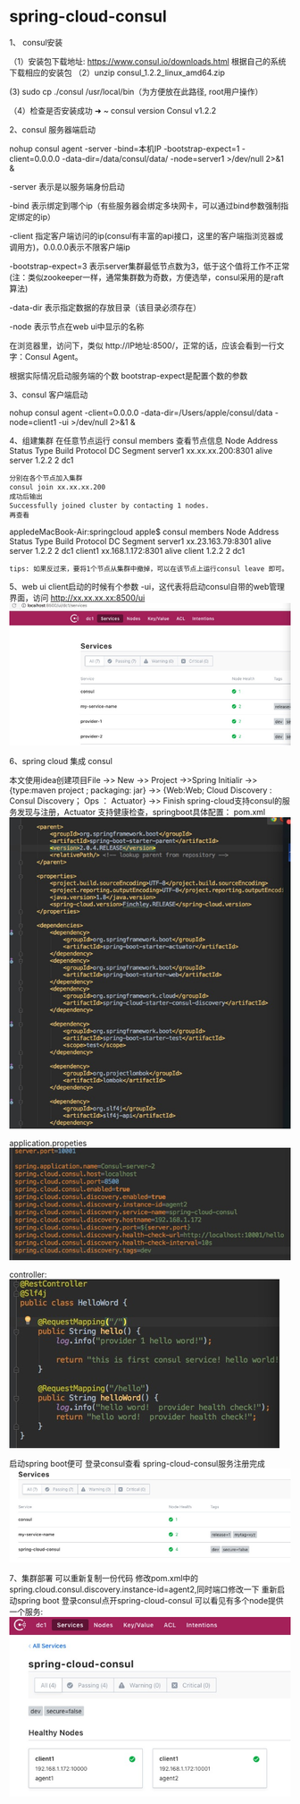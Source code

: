 # spring-cloud-consul

1、 consul安装

（1）安装包下载地址:
    https://www.consul.io/downloads.html
    根据自己的系统下载相应的安装包
（2）unzip consul_1.2.2_linux_amd64.zip

 (3) sudo cp ./consul /usr/local/bin（为方便放在此路径, root用户操作）
 
（4）检查是否安装成功
    ➜  ~ consul version
      Consul v1.2.2
      
2、consul 服务器端启动

  nohup consul agent -server -bind=本机IP  -bootstrap-expect=1 -client=0.0.0.0  -data-dir=/data/consul/data/ -node=server1 >/dev/null 2>&1 &
  
  -server 表示是以服务端身份启动

  -bind 表示绑定到哪个ip（有些服务器会绑定多块网卡，可以通过bind参数强制指定绑定的ip）

  -client 指定客户端访问的ip(consul有丰富的api接口，这里的客户端指浏览器或调用方)，0.0.0.0表示不限客户端ip

  -bootstrap-expect=3 表示server集群最低节点数为3，低于这个值将工作不正常(注：类似zookeeper一样，通常集群数为奇数，方便选举，consul采用的是raft算法)

  -data-dir 表示指定数据的存放目录（该目录必须存在）

  -node 表示节点在web ui中显示的名称
  
  在浏览器里，访问下，类似 http://IP地址:8500/，正常的话，应该会看到一行文字：Consul Agent。
  
  根据实际情况启动服务端的个数 bootstrap-expect是配置个数的参数
  
 3、consul 客户端启动
 
   nohup consul agent -client=0.0.0.0  -data-dir=/Users/apple/consul/data -node=client1 -ui >/dev/null 2>&1 &
  
  4、组建集群
    在任意节点运行 consul members 
    查看节点信息
    Node     Address             Status  Type    Build  Protocol  DC   Segment
    server1  xx.xx.xx.200:8301     alive   server  1.2.2  2         dc1  <all>
    
    分别在各个节点加入集群
    consul join xx.xx.xx.200
    成功后输出
    Successfully joined cluster by contacting 1 nodes.
    再查看
   appledeMacBook-Air:springcloud apple$ consul members
    Node     Address             Status  Type    Build  Protocol  DC   Segment
    server1  xx.23.163.79:8301  alive   server  1.2.2  2         dc1  <all>
    client1  xx.168.1.172:8301  alive   client  1.2.2  2         dc1  <default>
    
    tips: 如果反过来，要将1个节点从集群中撤掉，可以在该节点上运行consul leave 即可。
    
   5、web ui
   client启动的时候有个参数 -ui，这代表将启动consul自带的web管理界面，访问 http://xx.xx.xx.xx:8500/ui
    ![image](https://github.com/WalkerOstarliang/spring-cloud-consul/blob/master/picture/consul%E9%A6%96%E9%A1%B5.jpg)
  
  6、spring cloud 集成 consul
  
  本文使用idea创建项目File ->> New ->> Project ->>Spring Initialir ->> {type:maven project ; packaging: jar} ->> {Web:Web; Cloud    Discovery : Consul Discovery； Ops ： Actuator} ->> Finish
    spring-cloud支持consul的服务发现与注册，Actuator 支持健康检查，springboot具体配置：
    pom.xml
    ![image](https://github.com/WalkerOstarliang/spring-cloud-consul/blob/master/picture/pom.xml.jpg)
    
   application.propeties
    ![image](https://github.com/WalkerOstarliang/spring-cloud-consul/blob/master/picture/application.properties.jpg)
    
   controller:
    ![image](https://github.com/WalkerOstarliang/spring-cloud-consul/blob/master/picture/controller.jpg)
    
   启动spring boot便可
   登录consul查看 spring-cloud-consul服务注册完成
    ![image](https://github.com/WalkerOstarliang/spring-cloud-consul/blob/master/picture/spring-cloud-consul-register.jpg)
    
   7、集群部署
    可以重新复制一份代码 修改pom.xml中的spring.cloud.consul.discovery.instance-id=agent2,同时端口修改一下
    重新启动spring boot
    登录consul点开spring-cloud-consul 可以看见有多个node提供一个服务:
    ![image](https://github.com/WalkerOstarliang/spring-cloud-consul/blob/master/picture/spring-cloud-consul-nodes.jpg)
    
    
    

    
  
   
  
  
  
